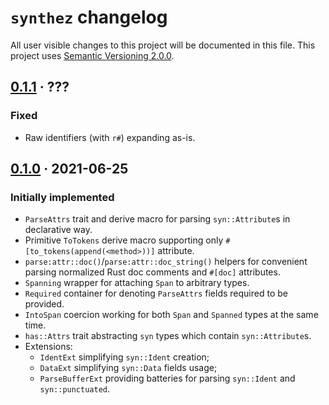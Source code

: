 `synthez` changelog
===================

All user visible changes to this project will be documented in this file. This project uses [Semantic Versioning 2.0.0].




## [0.1.1] · ???
[0.1.1]: /../../tree/v0.1.1

### Fixed

- Raw identifiers (with `r#`) expanding as-is.




## [0.1.0] · 2021-06-25
[0.1.0]: /../../tree/v0.1.0

### Initially implemented 

- `ParseAttrs` trait and derive macro for parsing `syn::Attribute`s in declarative way.
- Primitive `ToTokens` derive macro supporting only `#[to_tokens(append(<method>))]` attribute.
- `parse:attr::doc()`/`parse:attr::doc_string()` helpers for convenient parsing normalized Rust doc comments and `#[doc]` attributes.
- `Spanning` wrapper for attaching `Span` to arbitrary types.
- `Required` container for denoting `ParseAttrs` fields required to be provided.
- `IntoSpan` coercion working for both `Span` and `Spanned` types at the same time.
- `has::Attrs` trait abstracting `syn` types which contain `syn::Attribute`s.
- Extensions:
    - `IdentExt` simplifying `syn::Ident` creation;
    - `DataExt` simplifying `syn::Data` fields usage;
    - `ParseBufferExt` providing batteries for parsing `syn::Ident` and `syn::punctuated`.





[Semantic Versioning 2.0.0]: https://semver.org
